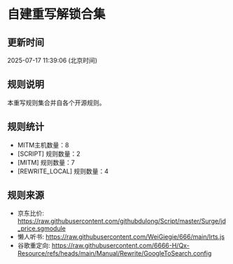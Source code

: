 # 自建重写解锁合集

## 更新时间
2025-07-17 11:39:06 (北京时间)

## 规则说明
本重写规则集合并自各个开源规则。

## 规则统计
- MITM主机数量：8
- [SCRIPT] 规则数量：2
- [MITM] 规则数量：7
- [REWRITE_LOCAL] 规则数量：4


## 规则来源
- 京东比价: https://raw.githubusercontent.com/githubdulong/Script/master/Surge/jd_price.sgmodule
- 懒人听书: https://raw.githubusercontent.com/WeiGiegie/666/main/lrts.js
- 谷歌重定向: https://raw.githubusercontent.com/6666-H/Qx-Resource/refs/heads/main/Manual/Rewrite/GoogleToSearch.config
